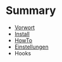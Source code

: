 # Summary

* [Vorwort](vorwort.md)
* [Install](install.md)
* [HowTo](howto.md)
* [Einstellungen](howto/einstellungen.md)
* Hooks

